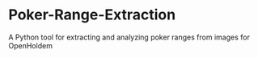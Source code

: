# Poker-Range-Extraction
A Python tool for extracting and analyzing poker ranges from images for OpenHoldem
